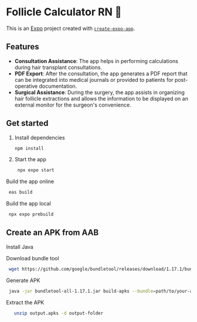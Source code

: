 # Follicle Calculator RN 👋

This is an [Expo](https://expo.dev) project created with [`create-expo-app`](https://www.npmjs.com/package/create-expo-app).

## Features

- **Consultation Assistance**: The app helps in performing calculations during hair transplant consultations.
- **PDF Export**: After the consultation, the app generates a PDF report that can be integrated into medical journals or provided to patients for post-operative documentation.
- **Surgical Assistance**: During the surgery, the app assists in organizing hair follicle extractions and allows the information to be displayed on an external monitor for the surgeon's convenience.

## Get started

1. Install dependencies

   ```bash
   npm install
   ```

2. Start the app

   ```bash
    npx expo start
   ```

Build the app online

   ```bash
    eas build
   ```
Build the app local

   ```bash
    npx expo prebuild
   ```

## Create an APK from AAB

Install Java

Download bundle tool

   ```bash
    wget https://github.com/google/bundletool/releases/download/1.17.1/bundletool-all-1.17.1.jar
   ```

Generate APK 

   ```bash
    java -jar bundletool-all-1.17.1.jar build-apks --bundle=path/to/your-app.aab --output=output.apks --mode=universal
   ```

Extract the APK

   ```bash
      unzip output.apks -d output-folder
   ```










